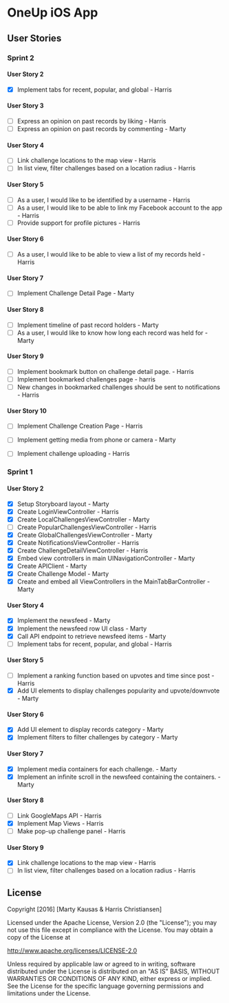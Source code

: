# OneUp iOS App 

## User Stories

### Sprint 2

#### User Story 2

- [X] Implement tabs for recent, popular, and global - Harris

#### User Story 3

- [ ] Express an opinion on past records by liking - Harris
- [ ] Express an opinion on past records by commenting - Marty

#### User Story 4

- [ ] Link challenge locations to the map view - Harris
- [ ] In list view, filter challenges based on a location radius - Harris

#### User Story 5

- [ ] As a user, I would like to be identified by a username - Harris
- [ ] As a user, I would like to be able to link my Facebook account to the app - Harris
- [ ] Provide support for profile pictures - Harris

#### User Story 6

- [ ] As a user, I would like to be able to view a list of my records held - Harris

#### User Story 7

- [ ] Implement Challenge Detail Page - Marty

#### User Story 8

- [ ] Implement timeline of past record holders - Marty 
- [ ] As a user, I would like to know how long each record was held for - Marty

#### User Story 9

- [ ] Implement bookmark button on challenge detail page. - Harris
- [ ] Implement bookmarked challenges page - harris
- [ ] New changes in bookmarked challenges should be sent to notifications - Harris

#### User Story 10

- [ ] Implement Challenge Creation Page - Harris
- [ ] Implement getting media from phone or camera - Marty
- [ ] Implement challenge uploading - Harris


### Sprint 1

#### User Story 2

- [X] Setup Storyboard layout - Marty 
- [X] Create LoginViewController - Harris
- [X] Create LocalChallengesViewController - Marty
- [ ] Create PopularChallengesViewController - Harris
- [X] Create GlobalChallengesViewController - Marty
- [X] Create NotificationsViewController - Harris
- [X] Create ChallengeDetailViewController - Harris
- [X] Embed view controllers in main UINavigationController - Marty
- [X] Create APIClient - Marty
- [X] Create Challenge Model - Marty
- [X] Create and embed all ViewControllers in the MainTabBarController - Marty

#### User Story 4

- [X] Implement the newsfeed - Marty
- [X] Implement the newsfeed row UI class - Marty
- [X] Call API endpoint to retrieve newsfeed items - Marty
- [ ] Implement tabs for recent, popular, and global - Harris

#### User Story 5

- [ ] Implement a ranking function based on upvotes and time since post - Harris
- [X] Add UI elements to display challenges popularity and upvote/downvote - Marty

#### User Story 6

- [X] Add UI element to display records category - Marty
- [X] Implement filters to filter challenges by category - Marty

#### User Story 7

- [X] Implement media containers for each challenge. - Marty
- [X] Implement an infinite scroll in the newsfeed containing the containers. - Marty

#### User Story 8

- [ ] Link GoogleMaps API - Harris
- [X] Implement Map Views - Harris
- [ ] Make pop-up challenge panel - Harris

#### User Story 9

- [X] Link challenge locations to the map view - Harris
- [ ] In list view, filter challenges based on a location radius - Harris

<!--## Video Walkthrough 
 
 Here's a walkthrough of implemented user stories:
 
 ![alt tag](url "Video Walkthrough")-->

## License

Copyright [2016] [Marty Kausas & Harris Christiansen]

Licensed under the Apache License, Version 2.0 (the "License");
you may not use this file except in compliance with the License.
You may obtain a copy of the License at

http://www.apache.org/licenses/LICENSE-2.0

Unless required by applicable law or agreed to in writing, software
distributed under the License is distributed on an "AS IS" BASIS,
WITHOUT WARRANTIES OR CONDITIONS OF ANY KIND, either express or implied.
See the License for the specific language governing permissions and
limitations under the License.